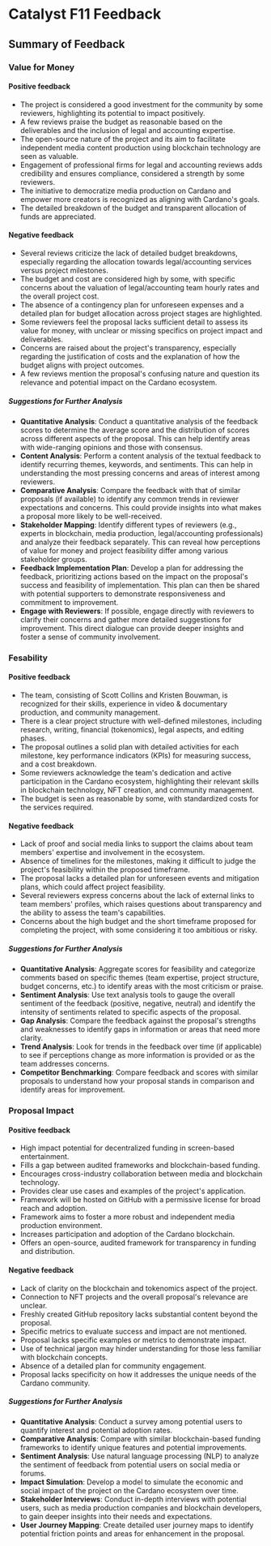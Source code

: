 # Catalyst F11 Feedback
## Summary of Feedback

### Value for Money
#### Positive feedback
- The project is considered a good investment for the community by some reviewers, highlighting its potential to impact positively.
- A few reviews praise the budget as reasonable based on the deliverables and the inclusion of legal and accounting expertise.
- The open-source nature of the project and its aim to facilitate independent media content production using blockchain technology are seen as valuable.
- Engagement of professional firms for legal and accounting reviews adds credibility and ensures compliance, considered a strength by some reviewers.
- The initiative to democratize media production on Cardano and empower more creators is recognized as aligning with Cardano's goals.
- The detailed breakdown of the budget and transparent allocation of funds are appreciated.
#### Negative feedback
- Several reviews criticize the lack of detailed budget breakdowns, especially regarding the allocation towards legal/accounting services versus project milestones.
- The budget and cost are considered high by some, with specific concerns about the valuation of legal/accounting team hourly rates and the overall project cost.
- The absence of a contingency plan for unforeseen expenses and a detailed plan for budget allocation across project stages are highlighted.
- Some reviewers feel the proposal lacks sufficient detail to assess its value for money, with unclear or missing specifics on project impact and deliverables.
- Concerns are raised about the project's transparency, especially regarding the justification of costs and the explanation of how the budget aligns with project outcomes.
- A few reviews mention the proposal's confusing nature and question its relevance and potential impact on the Cardano ecosystem.
##### Suggestions for Further Analysis
- **Quantitative Analysis**: Conduct a quantitative analysis of the feedback scores to determine the average score and the distribution of scores across different aspects of the proposal. This can help identify areas with wide-ranging opinions and those with consensus.
- **Content Analysis**: Perform a content analysis of the textual feedback to identify recurring themes, keywords, and sentiments. This can help in understanding the most pressing concerns and areas of interest among reviewers.
- **Comparative Analysis**: Compare the feedback with that of similar proposals (if available) to identify any common trends in reviewer expectations and concerns. This could provide insights into what makes a proposal more likely to be well-received.
- **Stakeholder Mapping**: Identify different types of reviewers (e.g., experts in blockchain, media production, legal/accounting professionals) and analyze their feedback separately. This can reveal how perceptions of value for money and project feasibility differ among various stakeholder groups.
- **Feedback Implementation Plan**: Develop a plan for addressing the feedback, prioritizing actions based on the impact on the proposal's success and feasibility of implementation. This plan can then be shared with potential supporters to demonstrate responsiveness and commitment to improvement.
- **Engage with Reviewers**: If possible, engage directly with reviewers to clarify their concerns and gather more detailed suggestions for improvement. This direct dialogue can provide deeper insights and foster a sense of community involvement.

### Fesability
#### Positive feedback
- The team, consisting of Scott Collins and Kristen Bouwman, is recognized for their skills, experience in video & documentary production, and community management.
- There is a clear project structure with well-defined milestones, including research, writing, financial (tokenomics), legal aspects, and editing phases.
- The proposal outlines a solid plan with detailed activities for each milestone, key performance indicators (KPIs) for measuring success, and a cost breakdown.
- Some reviewers acknowledge the team's dedication and active participation in the Cardano ecosystem, highlighting their relevant skills in blockchain technology, NFT creation, and community management.
- The budget is seen as reasonable by some, with standardized costs for the services required.
#### Negative feedback
- Lack of proof and social media links to support the claims about team members' expertise and involvement in the ecosystem.
- Absence of timelines for the milestones, making it difficult to judge the project's feasibility within the proposed timeframe.
- The proposal lacks a detailed plan for unforeseen events and mitigation plans, which could affect project feasibility.
- Several reviewers express concerns about the lack of external links to team members' profiles, which raises questions about transparency and the ability to assess the team's capabilities.
- Concerns about the high budget and the short timeframe proposed for completing the project, with some considering it too ambitious or risky.
##### Suggestions for Further Analysis
- **Quantitative Analysis**: Aggregate scores for feasibility and categorize comments based on specific themes (team expertise, project structure, budget concerns, etc.) to identify areas with the most criticism or praise.
- **Sentiment Analysis**: Use text analysis tools to gauge the overall sentiment of the feedback (positive, negative, neutral) and identify the intensity of sentiments related to specific aspects of the proposal.
- **Gap Analysis**: Compare the feedback against the proposal's strengths and weaknesses to identify gaps in information or areas that need more clarity.
- **Trend Analysis**: Look for trends in the feedback over time (if applicable) to see if perceptions change as more information is provided or as the team addresses concerns.
- **Competitor Benchmarking**: Compare feedback and scores with similar proposals to understand how your proposal stands in comparison and identify areas for improvement.

### Proposal Impact
#### Positive feedback
- High impact potential for decentralized funding in screen-based entertainment.
- Fills a gap between audited frameworks and blockchain-based funding.
- Encourages cross-industry collaboration between media and blockchain technology.
- Provides clear use cases and examples of the project's application.
- Framework will be hosted on GitHub with a permissive license for broad reach and adoption.
- Framework aims to foster a more robust and independent media production environment.
- Increases participation and adoption of the Cardano blockchain.
- Offers an open-source, audited framework for transparency in funding and distribution.
#### Negative feedback
- Lack of clarity on the blockchain and tokenomics aspect of the project.
- Connection to NFT projects and the overall proposal's relevance are unclear.
- Freshly created GitHub repository lacks substantial content beyond the proposal.
- Specific metrics to evaluate success and impact are not mentioned.
- Proposal lacks specific examples or metrics to demonstrate impact.
- Use of technical jargon may hinder understanding for those less familiar with blockchain concepts.
- Absence of a detailed plan for community engagement.
- Proposal lacks specificity on how it addresses the unique needs of the Cardano community.
##### Suggestions for Further Analysis
- **Quantitative Analysis**: Conduct a survey among potential users to quantify interest and potential adoption rates.
- **Comparative Analysis**: Compare with similar blockchain-based funding frameworks to identify unique features and potential improvements.
- **Sentiment Analysis**: Use natural language processing (NLP) to analyze the sentiment of feedback from potential users on social media or forums.
- **Impact Simulation**: Develop a model to simulate the economic and social impact of the project on the Cardano ecosystem over time.
- **Stakeholder Interviews**: Conduct in-depth interviews with potential users, such as media production companies and blockchain developers, to gain deeper insights into their needs and expectations.
- **User Journey Mapping**: Create detailed user journey maps to identify potential friction points and areas for enhancement in the proposal.
